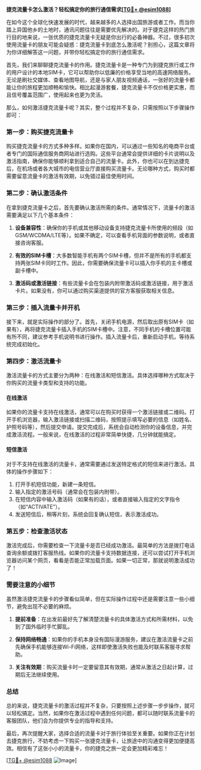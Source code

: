 **捷克流量卡怎么激活？轻松搞定你的旅行通信需求[[TG💪+ @esim1088](https://t.me/s/esim1088)]**

在如今这个全球化快速发展的时代，越来越多的人选择出国旅游或者工作。而当你踏上异国他乡的土地时，通讯问题往往是需要优先解决的。对于捷克这样的热门旅行目的地来说，一张优质的捷克流量卡无疑是你出行的必备神器。不过，很多初次使用流量卡的朋友可能会疑惑：捷克流量卡到底怎么激活呢？别担心，这篇文章将为你详细解答这一问题，并带你轻松搞定你的旅行通信需求。

首先，我们来聊聊捷克流量卡的作用。捷克流量卡是一种专门为到捷克旅行或工作的用户设计的本地SIM卡，它可以帮助你以低廉的价格享受当地的高速网络服务。无论是刷社交媒体、查看地图导航，还是与家人朋友视频通话，一张好的流量卡都能让你的旅程更加顺畅和愉快。相比起漫游套餐，捷克流量卡不仅价格更实惠，而且信号覆盖范围广，使用起来也更为灵活。

那么，如何激活捷克流量卡呢？其实，整个过程并不复杂，只需按照以下步骤操作即可：

### 第一步：购买捷克流量卡

购买捷克流量卡的方式多种多样。如果你在国内，可以通过一些知名的电商平台或者专门的国际通信服务商网站进行选购。这些平台通常会提供详细的卡片说明以及激活指南，确保你能够顺利拿到适合自己的流量卡。此外，你也可以在到达捷克后，在机场或者各大城市的电信营业厅直接购买流量卡。无论哪种方式，购买时都需要留意流量卡的激活有效期，以免错过最佳使用时间。

### 第二步：确认激活条件

在拿到捷克流量卡之后，首先要确认激活所需的条件。通常情况下，流量卡的激活需要满足以下几个基本条件：

1. **设备兼容性**：确保你的手机或其他移动设备支持捷克流量卡所使用的频段（如GSM/WCDMA/LTE等）。如果不确定，可以查看手机背面的参数说明，或者直接咨询客服。
   
2. **有效的SIM卡槽**：大多数智能手机有两个SIM卡槽，但并不是所有的手机都支持两张SIM卡同时工作。因此，你需要确保流量卡可以插入你手机的主卡槽或副卡槽中。

3. **激活码或激活链接**：有些流量卡会在包装内附带激活码或激活链接，用于激活卡片。如果没有，你可以通过购买渠道提供的官方客服获取相关信息。

### 第三步：插入流量卡并开机

接下来，就是实际操作的部分了。首先，关闭手机电源，然后取出原有SIM卡（如果有），再将捷克流量卡插入手机的SIM卡槽中。注意，不同手机的卡槽位置可能有所不同，建议参考手机说明书进行操作。插入流量卡后，重新启动手机，等待系统完成初始化。

### 第四步：激活流量卡

激活流量卡的方式主要分为两种：在线激活和短信激活。具体选择哪种方式取决于你购买的流量卡类型和支持的功能。

#### 在线激活

如果你的流量卡支持在线激活，通常可以在购买时获得一个激活链接或二维码。打开手机浏览器，输入激活链接或扫描二维码，按照提示填写必要的信息（如姓名、护照号码等），然后提交申请。提交完成后，系统会自动检测你的设备信息，并完成激活流程。一般来说，在线激活的过程非常简单快捷，几分钟就能搞定。

#### 短信激活

对于不支持在线激活的流量卡，通常需要通过发送特定格式的短信来进行激活。具体的操作步骤如下：

1. 打开手机短信功能，新建一条短信。
2. 输入指定的激活号码（通常会在包装内附带）。
3. 在短信内容中输入激活码（如果有的话），或者直接输入指定的文字指令（如“ACTIVATE”）。
4. 发送短信后，稍等片刻，系统会回复确认短信，表示激活成功。

### 第五步：检查激活状态

激活完成后，你需要检查一下流量卡是否已经成功激活。最简单的方法是拨打电话查询余额或拨打客服热线。如果你的流量卡支持数据连接，还可以尝试打开手机浏览器访问某个网页，看看是否能正常加载页面。如果一切正常，那就说明激活成功了！

### 需要注意的小细节

虽然激活捷克流量卡的步骤看似简单，但在实际操作过程中还是需要注意一些小细节，避免出现不必要的麻烦。

1. **提前准备**：在出发前最好先了解清楚流量卡的具体激活方式和所需材料，以免到了国外临时手忙脚乱。
   
2. **保持网络畅通**：如果你的手机本身没有国际漫游服务，建议在激活流量卡之前先确保手机能够连接Wi-Fi网络，这样即使激活失败也能及时联系客服寻求帮助。

3. **关注有效期**：购买流量卡时一定要留意其有效期，通常从激活之日起计算，过期后无法继续使用。

### 总结

总的来说，捷克流量卡的激活过程并不复杂，只要按照上述步骤一步步操作，就可以轻松搞定。当然，如果你在激活过程中遇到任何问题，都可以随时联系流量卡的客服团队，他们会为你提供专业的指导和支持。

最后，再次提醒大家，选择合适的流量卡对于旅行体验至关重要。如果你正在计划去捷克旅行，不妨考虑一下购买一张捷克流量卡，让旅途中的沟通变得更加便捷高效。相信有了这张小小的流量卡，你的捷克之旅一定会更加精彩难忘！

[[TG💪+ @esim1088](https://t.me/s/esim1088) ![Image](https://i.postimg.cc/4NQfJmqS/Snipaste-2025-05-13-00-14-12.png)]